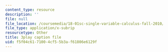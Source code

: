 ```yaml
---
content_type: resource
description: ''
file: null
file_location: /coursemedia/18-01sc-single-variable-calculus-fall-2010/f5f04c6171004cf55b3af61806e6129f_twzGBqPeW0M.srt
file_type: application/x-subrip
resourcetype: Other
title: 3play caption file
uid: f5f04c61-7100-4cf5-5b3a-f61806e6129f
---
```

